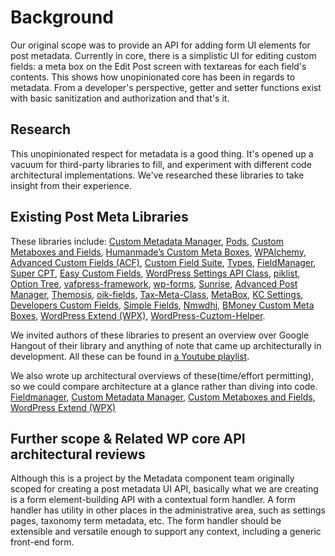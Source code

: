 # Background

Our original scope was to provide an API for adding form UI elements for post metadata. Currently in core, there is a simplistic UI for editing custom fields: a meta box on the Edit Post screen with textareas for each field's contents. This shows how unopinionated core has been in regards to metadata. From a developer's perspective, getter and setter functions exist with basic sanitization and authorization and that's it.

## Research

This unopinionated respect for metadata is a good thing. It's opened up a vacuum for third-party libraries to fill, and experiment with different code architectural implementations. We've researched these libraries to take insight from their experience.

## Existing Post Meta Libraries

These libraries include: [Custom Metadata Manager](https://github.com/Automattic/custom-metadata), [Pods](http://wordpress.org/plugins/pods/), [Custom Metaboxes and Fields](https://github.com/jaredatch/Custom-Metaboxes-and-Fields-for-WordPress), [Humanmade’s Custom Meta Boxes](https://github.com/humanmade/Custom-Meta-Boxes), [WPAlchemy](https://github.com/farinspace/wpalchemy), [Advanced Custom Fields (ACF)](http://wordpress.org/plugins/advanced-custom-fields/), [Custom Field Suite](http://wordpress.org/plugins/custom-field-suite/), [Types](http://wordpress.org/plugins/types/), [FieldManager](http://fieldmanager.org/), [Super CPT](https://github.com/mboynes/super-cpt), [Easy Custom Fields](http://wordpress.org/plugins/easy-custom-fields/), [WordPress Settings API Class](https://github.com/tareq1988/wordpress-settings-api-class), [piklist](http://wordpress.org/plugins/piklist/), [Option Tree](https://github.com/valendesigns/option-tree), [vafpress-framework](http://vafpress.com/vafpress-framework/), [wp-forms](https://github.com/jbrinley/wp-forms), [Sunrise](https://bitbucket.org/newclarity/sunrise-1), [Advanced Post Manager](http://wordpress.org/plugins/advanced-post-manager/), [Themosis](http://www.themosis.com/), [oik-fields](http://www.oik-plugins.com/oik-plugins/oik-fields-custom-post-type-field-apis/), [Tax-Meta-Class](https://github.com/bainternet/Tax-Meta-Class), [MetaBox](https://github.com/rilwis/meta-box), [KC Settings](http://wordpress.org/plugins/kc-settings/), [Developers Custom Fields](http://wordpress.org/plugins/developers-custom-fields/), [Simple Fields](http://wordpress.org/plugins/simple-fields/), [Nmwdhj](http://wordpress.org/plugins/momtaz-nmwdhj/), [BMoney Custom Meta Boxes](http://briandichiara.com/code/custom-meta-boxes/), [WordPress Extend (WPX)](https://bitbucket.org/alkah3st/wp-extend), [WordPress-Cuztom-Helper](https://github.com/Gizburdt/Wordpress-Cuztom-Helper).

We invited authors of these libraries to present an overview over Google Hangout of their library and anything of note that came up architecturally in development. All these can be found in [a Youtube playlist](https://www.youtube.com/playlist?list=PL3VvzYmI35PD9tDw0WlHYNoe7DVd4nfal).

We also wrote up architectural overviews of these(time/effort permitting), so we could compare architecture at a glance rather than diving into code. [Fieldmanager](postmeta-library-architectural-reviews/fieldmanager.md), [Custom Metadata Manager](postmeta-library-architectural-reviews/custom-metadata-manager.md), [Custom Metaboxes and Fields](postmeta-library-architectural-reviews/cuztom-helper.md), [WordPress Extend (WPX)](postmeta-library-architectural-reviews/wp-extend.md)

## Further scope & Related WP core API architectural reviews

Although this is a project by the Metadata component team originally scoped for creating a post metadata UI API, basically what we are creating is a form element-building API with a contextual form handler. A form handler has utility in other places in the administrative area, such as settings pages, taxonomy term metadata, etc. The form handler should be extensible and versatile enough to support any context, including a generic front-end form.